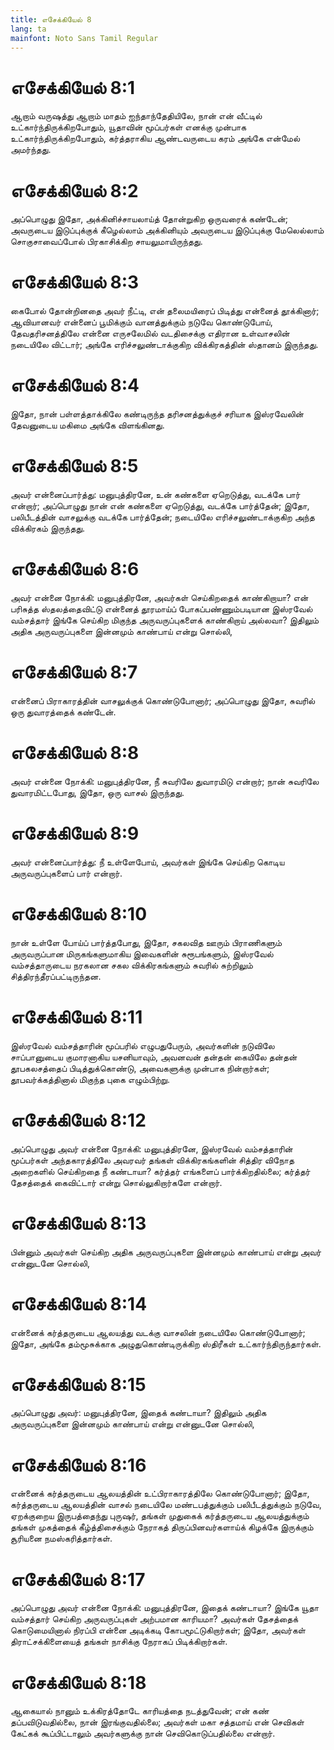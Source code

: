 ```yaml
---
title: எசேக்கியேல் 8
lang: ta
mainfont: Noto Sans Tamil Regular
---
```


# எசேக்கியேல் 8:1

ஆறாம் வருஷத்து ஆறாம் மாதம் ஐந்தாந்தேதியிலே, நான் என் வீட்டில் உட்கார்ந்திருக்கிறபோதும், யூதாவின் மூப்பர்கள் எனக்கு முன்பாக உட்கார்ந்திருக்கிறபோதும், கர்த்தராகிய ஆண்டவருடைய கரம் அங்கே என்மேல் அமர்ந்தது.

# எசேக்கியேல் 8:2

அப்பொழுது இதோ, அக்கினிச்சாயலாய்த் தோன்றுகிற ஒருவரைக் கண்டேன்; அவருடைய இடுப்புக்குக் கீழெல்லாம் அக்கினியும் அவருடைய இடுப்புக்கு மேலெல்லாம் சொகுசாவைப்போல் பிரகாசிக்கிற சாயலுமாயிருந்தது.

# எசேக்கியேல் 8:3

கைபோல் தோன்றினதை அவர் நீட்டி, என் தலைமயிரைப் பிடித்து என்னைத் தூக்கினார்; ஆவியானவர் என்னைப் பூமிக்கும் வானத்துக்கும் நடுவே கொண்டுபோய், தேவதரிசனத்திலே என்னை எருசலேமில் வடதிசைக்கு எதிரான உள்வாசலின் நடையிலே விட்டார்; அங்கே எரிச்சலுண்டாக்குகிற விக்கிரகத்தின் ஸ்தானம் இருந்தது.

# எசேக்கியேல் 8:4

இதோ, நான் பள்ளத்தாக்கிலே கண்டிருந்த தரிசனத்துக்குச் சரியாக இஸ்ரவேலின் தேவனுடைய மகிமை அங்கே விளங்கினது.

# எசேக்கியேல் 8:5

அவர் என்னைப்பார்த்து: மனுபுத்திரனே, உன் கண்களை ஏறெடுத்து, வடக்கே பார் என்றார்; அப்பொழுது நான் என் கண்களை ஏறெடுத்து, வடக்கே பார்த்தேன்; இதோ, பலிபீடத்தின் வாசலுக்கு வடக்கே பார்த்தேன்; நடையிலே எரிச்சலுண்டாக்குகிற அந்த விக்கிரகம் இருந்தது.

# எசேக்கியேல் 8:6

அவர் என்னை நோக்கி: மனுபுத்திரனே, அவர்கள் செய்கிறதைக் காண்கிறாயா? என் பரிசுத்த ஸ்தலத்தைவிட்டு என்னைத் தூரமாய்ப் போகப்பண்ணும்படியான இஸ்ரவேல் வம்சத்தார் இங்கே செய்கிற மிகுந்த அருவருப்புகளைக் காண்கிறாய் அல்லவா? இதிலும் அதிக அருவருப்புகளை இன்னமும் காண்பாய் என்று சொல்லி,

# எசேக்கியேல் 8:7

என்னைப் பிராகாரத்தின் வாசலுக்குக் கொண்டுபோனார்; அப்பொழுது இதோ, சுவரில் ஒரு துவாரத்தைக் கண்டேன்.

# எசேக்கியேல் 8:8

அவர் என்னை நோக்கி: மனுபுத்திரனே, நீ சுவரிலே துவாரமிடு என்றார்; நான் சுவரிலே துவாரமிட்டபோது, இதோ, ஒரு வாசல் இருந்தது.

# எசேக்கியேல் 8:9

அவர் என்னைப்பார்த்து: நீ உள்ளேபோய், அவர்கள் இங்கே செய்கிற கொடிய அருவருப்புகளைப் பார் என்றார்.

# எசேக்கியேல் 8:10

நான் உள்ளே போய்ப் பார்த்தபோது, இதோ, சகலவித ஊரும் பிராணிகளும் அருவருப்பான மிருகங்களுமாகிய இவைகளின் சுரூபங்களும், இஸ்ரவேல் வம்சத்தாருடைய நரகலான சகல விக்கிரகங்களும் சுவரில் சுற்றிலும் சித்திரந்தீரப்பட்டிருந்தன.

# எசேக்கியேல் 8:11

இஸ்ரவேல் வம்சத்தாரின் மூப்பரில் எழுபதுபேரும், அவர்களின் நடுவிலே சாப்பானுடைய குமாரனாகிய யசனியாவும், அவனவன் தன்தன் கையிலே தன்தன் தூபகலசத்தைப் பிடித்துக்கொண்டு, அவைகளுக்கு முன்பாக நின்றார்கள்; தூபவர்க்கத்தினால் மிகுந்த புகை எழும்பிற்று.

# எசேக்கியேல் 8:12

அப்பொழுது அவர் என்னை நோக்கி: மனுபுத்திரனே, இஸ்ரவேல் வம்சத்தாரின் மூப்பர்கள் அந்தகாரத்திலே அவரவர் தங்கள் விக்கிரகங்களின் சித்திர விநோத அறைகளில் செய்கிறதை நீ கண்டாயா? கர்த்தர் எங்களைப் பார்க்கிறதில்லை; கர்த்தர் தேசத்தைக் கைவிட்டார் என்று சொல்லுகிறார்களே என்றார்.

# எசேக்கியேல் 8:13

பின்னும் அவர்கள் செய்கிற அதிக அருவருப்புகளை இன்னமும் காண்பாய் என்று அவர் என்னுடனே சொல்லி,

# எசேக்கியேல் 8:14

என்னைக் கர்த்தருடைய ஆலயத்து வடக்கு வாசலின் நடையிலே கொண்டுபோனார்; இதோ, அங்கே தம்மூசுக்காக அழுதுகொண்டிருக்கிற ஸ்திரீகள் உட்கார்ந்திருந்தார்கள்.

# எசேக்கியேல் 8:15

அப்பொழுது அவர்: மனுபுத்திரனே, இதைக் கண்டாயா? இதிலும் அதிக அருவருப்புகளை இன்னமும் காண்பாய் என்று என்னுடனே சொல்லி,

# எசேக்கியேல் 8:16

என்னைக் கர்த்தருடைய ஆலயத்தின் உட்பிராகாரத்திலே கொண்டுபோனார்; இதோ, கர்த்தருடைய ஆலயத்தின் வாசல் நடையிலே மண்டபத்துக்கும் பலிபீடத்துக்கும் நடுவே, ஏறக்குறைய இருபத்தைந்து புருஷர், தங்கள் முதுகைக் கர்த்தருடைய ஆலயத்துக்கும் தங்கள் முகத்தைக் கீழ்த்திசைக்கும் நேராகத் திருப்பினவர்களாய்க் கிழக்கே இருக்கும் சூரியனை நமஸ்கரித்தார்கள்.

# எசேக்கியேல் 8:17

அப்பொழுது அவர் என்னை நோக்கி: மனுபுத்திரனே, இதைக் கண்டாயா? இங்கே யூதா வம்சத்தார் செய்கிற அருவருப்புகள் அற்பமான காரியமா? அவர்கள் தேசத்தைக் கொடுமையினால் நிரப்பி என்னை அடிக்கடி கோபமூட்டுகிறார்கள்; இதோ, அவர்கள் திராட்சக்கிளையைத் தங்கள் நாசிக்கு நேராகப் பிடிக்கிறார்கள்.

# எசேக்கியேல் 8:18

ஆகையால் நானும் உக்கிரத்தோடே காரியத்தை நடத்துவேன்; என் கண் தப்பவிடுவதில்லை, நான் இரங்குவதில்லை; அவர்கள் மகா சத்தமாய் என் செவிகள் கேட்கக் கூப்பிட்டாலும் அவர்களுக்கு நான் செவிகொடுப்பதில்லை என்றார்.

